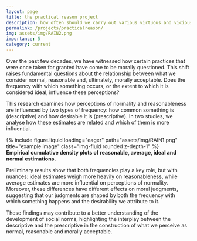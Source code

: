 ```yaml
---
layout: page
title: the practical reason project
description: how often should we carry out various virtuous and vicious behaviors?
permalink: /projects/practicalreason/
img: assets/img/RAIN2.png
importance: 5
category: current
---
```


Over the past few decades, we have witnessed how certain practices that were once taken for granted have come to be morally questioned. This shift raises fundamental questions about the relationship between what we consider normal, reasonable and, ultimately, morally acceptable. Does the frequency with which something occurs, or the extent to which it is considered ideal, influence these perceptions?

This research examines how perceptions of normality and reasonableness are influenced by two types of frequency: how common something is (descriptive) and how desirable it is (prescriptive). In two studies, we analyse how these estimates are related and which of them is more influential.

<div class="row justify-content-center">
    <div class="col-sm" style="max-width: 600px; width: 100%;">
        {% include figure.liquid loading="eager" path="assets/img/RAIN1.png" title="example image" class="img-fluid rounded z-depth-1" %}
    </div>
</div>
<div class="caption">
    <b>Empirical cumulative density plots of reasonable, average, ideal and normal estimations.</b>
</div>

Preliminary results show that both frequencies play a key role, but with nuances: ideal estimates weigh more heavily on reasonableness, while average estimates are more influential on perceptions of normality. Moreover, these differences have different effects on moral judgments, suggesting that our judgments are shaped by both the frequency with which something happens and the desirability we attribute to it.

These findings may contribute to a better understanding of the development of social norms, highlighting the interplay between the descriptive and the prescriptive in the construction of what we perceive as normal, reasonable and morally acceptable.
